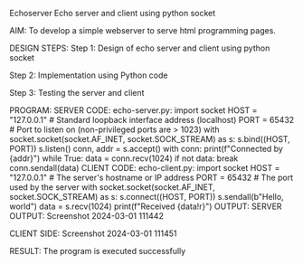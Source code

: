 Echoserver
Echo server and client using python socket

AIM:
To develop a simple webserver to serve html programming pages.

DESIGN STEPS:
Step 1:
Design of echo server and client using python socket

Step 2:
Implementation using Python code

Step 3:
Testing the server and client

PROGRAM:
SERVER CODE: echo-server.py:
import socket
HOST = "127.0.0.1"  # Standard loopback interface address (localhost)
PORT = 65432  # Port to listen on (non-privileged ports are > 1023)
with socket.socket(socket.AF_INET, socket.SOCK_STREAM) as s:
    s.bind((HOST, PORT))
    s.listen()
    conn, addr = s.accept()
    with conn:
        print(f"Connected by {addr}")
        while True:
            data = conn.recv(1024)
            if not data:
                break
            conn.sendall(data)
CLIENT CODE: echo-client.py:
import socket
HOST = "127.0.0.1"  # The server's hostname or IP address
PORT = 65432  # The port used by the server
with socket.socket(socket.AF_INET, socket.SOCK_STREAM) as s:
    s.connect((HOST, PORT))
    s.sendall(b"Hello, world")
    data = s.recv(1024)
print(f"Received {data!r}")
OUTPUT:
SERVER OUTPUT:
Screenshot 2024-03-01 111442

CLIENT SIDE:
Screenshot 2024-03-01 111451

RESULT:
The program is executed successfully

